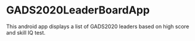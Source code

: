 # GADS2020LeaderBoardApp
This android app displays a list of GADS2020 leaders based on high score and skill IQ test.
